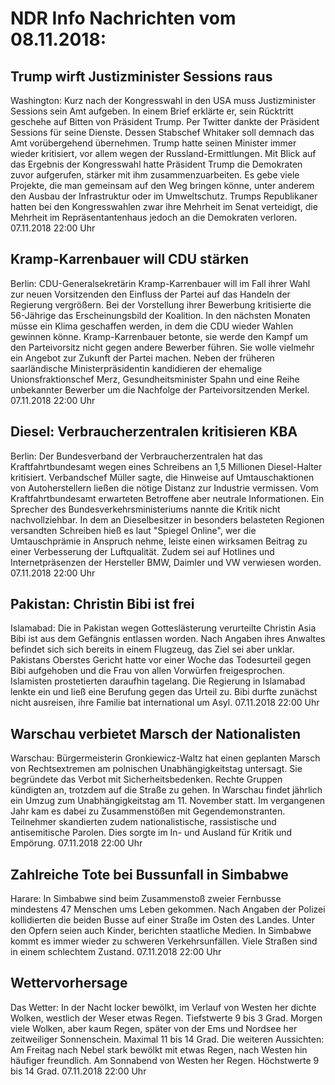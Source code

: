 # NDR Info Nachrichten vom 08.11.2018:


## Trump wirft Justizminister Sessions raus
Washington:		Kurz nach der Kongresswahl in den USA muss Justizminister Sessions sein Amt aufgeben. In einem Brief erklärte er, sein Rücktritt geschehe auf Bitten von Präsident Trump. Per Twitter dankte der Präsident Sessions für seine Dienste. Dessen Stabschef Whitaker soll demnach das Amt vorübergehend übernehmen. Trump hatte seinen Minister immer wieder kritisiert, vor allem wegen der Russland-Ermittlungen. Mit Blick auf das Ergebnis der Kongresswahl hatte Präsident Trump die Demokraten zuvor aufgerufen, stärker mit ihm zusammenzuarbeiten. Es gebe viele Projekte, die man gemeinsam auf den Weg bringen könne, unter anderem den Ausbau der Infrastruktur oder im Umweltschutz. Trumps Republikaner hatten bei den Kongresswahlen zwar ihre Mehrheit im Senat verteidigt, die Mehrheit im Repräsentantenhaus jedoch an die Demokraten verloren. 07.11.2018 22:00 Uhr 

## Kramp-Karrenbauer will CDU stärken
Berlin: CDU-Generalsekretärin Kramp-Karrenbauer will im Fall ihrer Wahl zur neuen Vorsitzenden den Einfluss der Partei auf das Handeln der Regierung vergrößern. Bei der Vorstellung ihrer Bewerbung kritisierte die 56-Jährige das Erscheinungsbild der Koalition. In den nächsten Monaten müsse ein Klima geschaffen werden, in dem die CDU wieder Wahlen gewinnen könne. Kramp-Karrenbauer betonte, sie werde den Kampf um den Parteivorsitz nicht gegen andere Bewerber führen. Sie wolle vielmehr ein Angebot zur Zukunft der Partei machen. Neben der früheren saarländische Ministerpräsidentin kandidieren der ehemalige Unionsfraktionschef Merz, Gesundheitsminister Spahn und eine Reihe unbekannter Bewerber um die Nachfolge der Parteivorsitzenden Merkel. 07.11.2018 22:00 Uhr 

## Diesel: Verbraucherzentralen kritisieren KBA
Berlin: Der Bundesverband der Verbraucherzentralen hat das Kraftfahrtbundesamt wegen eines Schreibens an 1,5 Millionen Diesel-Halter kritisiert. Verbandschef Müller sagte, die Hinweise auf Umtauschaktionen von Autoherstellern ließen die nötige Distanz zur Industrie vermissen. Vom Kraftfahrtbundesamt erwarteten Betroffene aber neutrale Informationen. Ein Sprecher des Bundesverkehrsministeriums nannte die Kritik nicht nachvollziehbar. In dem an Dieselbesitzer in besonders belasteten Regionen versandten Schreiben hieß es laut "Spiegel Online", wer die Umtauschprämie in Anspruch nehme, leiste einen wirksamen Beitrag zu einer Verbesserung der Luftqualität. Zudem sei auf Hotlines und Internetpräsenzen der Hersteller BMW, Daimler und VW verwiesen worden. 07.11.2018 22:00 Uhr 

## Pakistan: Christin Bibi ist frei
Islamabad: Die in Pakistan wegen Gotteslästerung verurteilte Christin Asia Bibi ist aus dem Gefängnis entlassen worden. Nach Angaben ihres Anwaltes befindet sich sich bereits in einem Flugzeug, das Ziel sei aber unklar. Pakistans Oberstes Gericht hatte vor einer Woche das Todesurteil gegen Bibi aufgehoben und die Frau von allen Vorwürfen freigesprochen. Islamisten prostetierten daraufhin tagelang. Die Regierung in Islamabad lenkte ein und ließ eine Berufung gegen das Urteil zu. Bibi durfte zunächst nicht ausreisen, ihre Familie bat international um Asyl. 07.11.2018 22:00 Uhr 

## Warschau verbietet Marsch der Nationalisten
Warschau: 	Bürgermeisterin Gronkiewicz-Waltz hat einen geplanten Marsch von Rechtsextremen am polnischen Unabhängigkeitstag untersagt. Sie begründete das Verbot mit Sicherheitsbedenken. Rechte Gruppen kündigten an, trotzdem auf die Straße zu gehen. In Warschau findet jährlich ein Umzug zum Unabhängigkeitstag am 11. November statt. Im vergangenen Jahr kam es dabei zu Zusammenstößen mit Gegendemonstranten. Teilnehmer skandierten zudem nationalistische, rassistische und antisemitische Parolen. Dies sorgte im In- und Ausland für Kritik und Empörung. 07.11.2018 22:00 Uhr 

## Zahlreiche Tote bei Bussunfall in Simbabwe
Harare: In Simbabwe sind beim Zusammenstoß zweier Fernbusse mindestens 47 Menschen ums Leben gekommen. Nach Angaben der Polizei kollidierten die beiden Busse auf einer Straße im Osten des Landes. Unter den Opfern seien auch Kinder, berichten staatliche Medien. In Simbabwe kommt es immer wieder zu schweren Verkehrsunfällen. Viele Straßen sind in einem schlechtem Zustand. 07.11.2018 22:00 Uhr 

## Wettervorhersage
Das Wetter: In der Nacht locker bewölkt, im Verlauf von Westen her dichte Wolken, westlich der Weser etwas Regen. Tiefstwerte 9 bis 3 Grad. Morgen viele Wolken, aber kaum Regen, später von der Ems und Nordsee her zeitweiliger Sonnenschein. Maximal 11 bis 14 Grad. Die weiteren Aussichten: Am Freitag nach Nebel stark bewölkt mit etwas Regen, nach Westen hin häufiger freundlich. Am Sonnabend von Westen her Regen. Höchstwerte 9 bis 14 Grad. 07.11.2018 22:00 Uhr 
